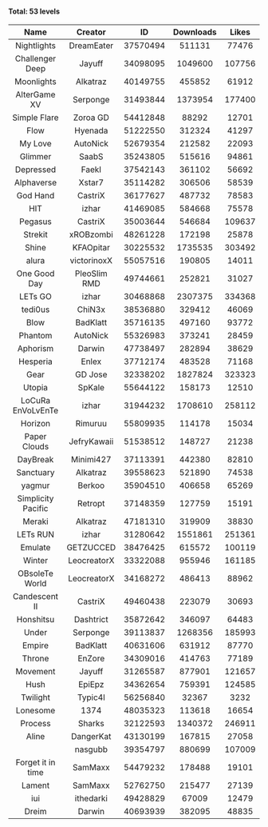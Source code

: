 #### Total: 53 levels

| Name | Creator | ID | Downloads | Likes |
|:---:|:---:|:---:|:---:|:---:|
| Nightlights | DreamEater | 37570494 | 511131 | 77476
| Challenger Deep | Jayuff | 34098095 | 1049600 | 107756
| Moonlights | Alkatraz | 40149755 | 455852 | 61912
| AlterGame XV | Serponge | 31493844 | 1373954 | 177400
| Simple Flare | Zoroa GD | 54412848 | 88292 | 12701
| Flow | Hyenada | 51222550 | 312324 | 41297
| My Love | AutoNick | 52679354 | 212582 | 22093
| Glimmer | SaabS | 35243805 | 515616 | 94861
| Depressed | FaekI | 37542143 | 361102 | 56692
| Alphaverse | Xstar7 | 35114282 | 306506 | 58539
| God Hand | CastriX | 36177627 | 487732 | 78583
| HIT | izhar | 41469085 | 584668 | 75578
| Pegasus | CastriX | 35003644 | 546684 | 109637
| Strekit | xROBzombi | 48261228 | 172198 | 25878
| Shine | KFAOpitar | 30225532 | 1735535 | 303492
| alura | victorinoxX | 55057516 | 190805 | 14011
| One Good Day | PleoSlim RMD | 49744661 | 252821 | 31027
| LETs GO | izhar | 30468868 | 2307375 | 334368
| tedi0us | ChiN3x | 38536880 | 329412 | 46069
| Blow | BadKlatt | 35716135 | 497160 | 93772
| Phantom | AutoNick | 55326983 | 373241 | 28459
| Aphorism | Darwin | 47738497 | 282894 | 38629
| Hesperia | Enlex | 37712174 | 483528 | 71168
| Gear | GD Jose | 32338202 | 1827824 | 323323
| Utopia | SpKale | 55644122 | 158173 | 12510
| LoCuRa EnVoLvEnTe | izhar | 31944232 | 1708610 | 258112
| Horizon | Rimuruu | 55809935 | 114178 | 15034
| Paper Clouds | JefryKawaii | 51538512 | 148727 | 21238
| DayBreak | Minimi427 | 37113391 | 442380 | 82810
| Sanctuary | Alkatraz | 39558623 | 521890 | 74538
| yagmur | Berkoo | 35904510 | 406658 | 65269
| Simplicity Pacific | Retropt | 37148359 | 127759 | 15191
| Meraki | Alkatraz | 47181310 | 319909 | 38830
| LETs  RUN | izhar | 31280642 | 1551861 | 251361
| Emulate | GETZUCCED | 38476425 | 615572 | 100119
| Winter | LeocreatorX | 33322088 | 955946 | 161185
| OBsoleTe World | LeocreatorX | 34168272 | 486413 | 88962
| Candescent II | CastriX | 49460438 | 223079 | 30693
| Honshitsu | Dashtrict | 35872642 | 346097 | 64483
| Under | Serponge | 39113837 | 1268356 | 185993
| Empire | BadKlatt | 40631606 | 631912 | 87770
| Throne | EnZore | 34309016 | 414763 | 77189
| Movement | Jayuff | 31265587 | 877901 | 121657
| Hush | EpiEpz | 34362654 | 759391 | 124585
| Twilight | Typic4l | 56256840 | 32367 | 3232
| Lonesome | 1374 | 48035323 | 113618 | 16654
| Process | Sharks | 32122593 | 1340372 | 246911
| Aline | DangerKat | 43130199 | 167815 | 27058
|   | nasgubb | 39354797 | 880699 | 107009
| Forget it in time | SamMaxx | 54479232 | 178488 | 19101
| Lament | SamMaxx | 52762750 | 215477 | 27139
| iui | ithedarki | 49428829 | 67009 | 12479
| Dreim | Darwin | 40693939 | 382095 | 48835
